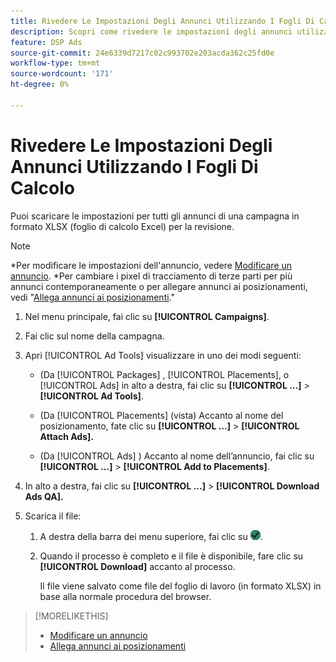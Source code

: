 ```yaml
---
title: Rivedere Le Impostazioni Degli Annunci Utilizzando I Fogli Di Calcolo
description: Scopri come rivedere le impostazioni degli annunci utilizzando i fogli di calcolo.
feature: DSP Ads
source-git-commit: 24e6339d7217c02c993702e203acda362c25fd0e
workflow-type: tm+mt
source-wordcount: '171'
ht-degree: 0%

---
```


# Rivedere Le Impostazioni Degli Annunci Utilizzando I Fogli Di Calcolo

Puoi scaricare le impostazioni per tutti gli annunci di una campagna in formato XLSX (foglio di calcolo Excel) per la revisione.<!-- Clarify once I can get this to work: Do these include all ads in the campaign, only active ads in live or pending campaigns, or what? And does it include all possible settings, or just a subset?  -->

>[!NOTE]
>
>*Per modificare le impostazioni dell&#39;annuncio, vedere [Modificare un annuncio](/help/dsp/campaign-management/ads/ad-edit.md).
>*Per cambiare i pixel di tracciamento di terze parti per più annunci contemporaneamente o per allegare annunci ai posizionamenti, vedi &quot;[Allega annunci ai posizionamenti](/help/dsp/campaign-management/ads/ad-attach-to-placement.md).&quot;

1. Nel menu principale, fai clic su **[!UICONTROL Campaigns]**.

1. Fai clic sul nome della campagna.

1. Apri [!UICONTROL Ad Tools] visualizzare in uno dei modi seguenti:

   * (Da [!UICONTROL Packages] , [!UICONTROL Placements], o [!UICONTROL Ads] in alto a destra, fai clic su **[!UICONTROL ...]** > **[!UICONTROL Ad Tools]**.

   * (Da [!UICONTROL Placements] (vista) Accanto al nome del posizionamento, fate clic su **[!UICONTROL ...]** > **[!UICONTROL Attach Ads].**

   * (Da [!UICONTROL Ads] ) Accanto al nome dell’annuncio, fai clic su  **[!UICONTROL ...]** > **[!UICONTROL Add to Placements]**.

1. In alto a destra, fai clic su **[!UICONTROL ...]** > **[!UICONTROL Download Ads QA].**

1. Scarica il file:

   1. A destra della barra dei menu superiore, fai clic su ![Processi](/help/dsp/assets/downloads.png).

   1. Quando il processo è completo e il file è disponibile, fare clic su **[!UICONTROL Download]** accanto al processo.

      Il file viene salvato come file del foglio di lavoro (in formato XLSX) in base alla normale procedura del browser.

>[!MORELIKETHIS]
>
>* [Modificare un annuncio](/help/dsp/campaign-management/ads/ad-edit.md)
>* [Allega annunci ai posizionamenti](/help/dsp/campaign-management/ads/ad-attach-to-placement.md)
